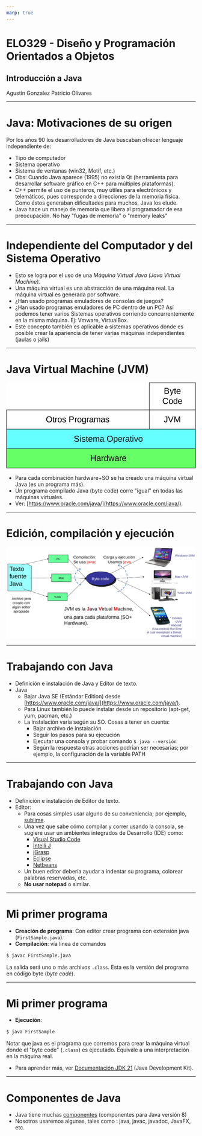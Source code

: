 ```yaml
---
marp: true
---
```

# ELO329 - Diseño y Programación Orientados a Objetos
## Introducción a Java
Agustín Gonzalez
Patricio Olivares

---

# Java: Motivaciones  de su origen

Por los años 90 los desarrolladores de Java buscaban ofrecer lenguaje independiente de:
- Tipo de computador
- Sistema operativo
- Sistema de ventanas (win32, Motif, etc.)
- Obs: Cuando Java aparece (1995) no existía Qt (herramienta para desarrollar software gráfico en C++ para múltiples plataformas).
- C++ permite el uso de punteros, muy útiles para electrónicos y telemáticos, pues corresponde a direcciones de la memoria física. Como éstos generaban dificultades para muchos, Java los elude.
- Java hace un manejo de memoria que libera al programador de esa preocupación. No hay "fugas de memoria" o "memory leaks"

---

# Independiente del Computador y del Sistema Operativo

- Esto se logra por el uso de una *Máquina Virtual Java (Java Virtual Machine).*
- Una máquina virtual es una abstracción de una máquina real. La máquina virtual es generada por software.
- ¿Han usado programas emuladores de consolas de juegos?
- ¿Han usado programas emuladores de PC dentro de un PC? Así podemos tener varios Sistemas operativos corriendo concurrentemente en la misma máquina. Ej: Vmware, VirtualBox.
- Este concepto también es aplicable a sistemas operativos donde es posible crear la apariencia de tener varias máquinas independientes (jaulas o jails)

---

# Java Virtual Machine (JVM)

![JVM](imagenes/jvm.svg)

- Para cada combinación hardware+SO se ha creado una máquina virtual Java (es un programa más).
- Un programa compilado Java (byte code) corre "igual" en todas las máquinas virtuales.
- Ver: [https://www.oracle.com/java/](https://www.oracle.com/java/).

---

# Edición, compilación y ejecución
![Compilación](imagenes/compilacion.jpeg)

---

# Trabajando con Java

- Definición e instalación de Java y Editor de texto.
- Java
    - Bajar Java SE (Estándar Edition) desde [https://www.oracle.com/java/](https://www.oracle.com/java/).
    - Para Linux también lo puede instalar desde un repositorio (apt-get, yum, pacman, etc.)
    - La instalación varía según su SO. Cosas a tener en cuenta:
        - Bajar archivo de instalación
        - Seguir los pasos para su ejecución
        - Ejecutar una consola y probar comando `$ java --versión`
        - Según la respuesta otras acciones podrían ser necesarias; por ejemplo, la configuración de la variable PATH

---

# Trabajando con Java

- Definición e instalación de Editor de texto.
- Editor:
    - Para cosas simples usar alguno de su conveniencia; por ejemplo, [sublime](https://www.sublimetext.com/index2).
    - Una vez que sabe cómo compilar y correr usando la consola, se sugiere usar un ambientes integrados de Desarrollo (IDE) como:
        - [Visual Studio Code](https://code.visualstudio.com/)
        - [Intelli J](https://www.jetbrains.com/es-es/idea/)
        - [jGrasp](https://www.jgrasp.org/)
        - [Eclipse](https://eclipseide.org/)
        - [Netbeans](https://netbeans.apache.org/front/main/index.html)
    - Un buen editor debería ayudar a indentar su programa, colorear palabras reservadas, etc.
    - **No usar notepad** o similar.

---

# Mi primer programa

- **Creación de programa**: Con editor crear programa con extensión java (`FirstSample.java`).
- **Compilación**: vía línea de comandos
```bash
$ javac FirstSample.java
```
La salida será uno o más archivos `.class`. Esta es la versión del programa en código byte (*byte code*).

---

# Mi primer programa

- **Ejecución**: 
```bash
$ java FirstSample
```
Notar que java es el programa que corremos para crear la máquina virtual donde el "byte code" (`.class`) es ejecutado. Equivale a una interpretación en la máquina real.
- Para aprender más, ver [Documentación JDK 21](https://docs.oracle.com/en/java/javase/21/) (Java Development Kit).

---

# Componentes de Java

- Java tiene muchas [componentes](http://manuales.elo.utfsm.cl/manuales/jdk-8u40/index.html) (componentes para Java versión 8)
- Nosotros usaremos algunas, tales como : java, javac, javadoc, JavaFX, etc.
